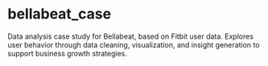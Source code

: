 # bellabeat_case
Data analysis case study for Bellabeat, based on Fitbit user data. Explores user behavior through data cleaning, visualization, and insight generation to support business growth strategies.
